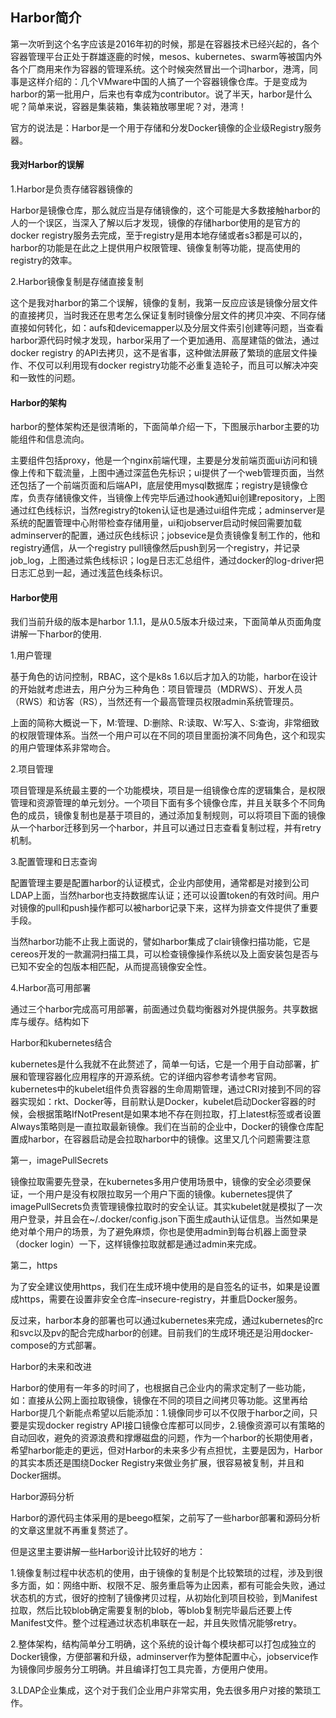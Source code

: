 ## Harbor简介

第一次听到这个名字应该是2016年初的时候，那是在容器技术已经兴起的，各个容器管理平台正处于群雄逐鹿的时候，mesos、kubernetes、swarm等被国内外各个厂商用来作为容器的管理系统。这个时候突然冒出一个词harbor，港湾，同事是这样介绍的：几个VMware中国的人搞了一个容器镜像仓库。于是变成为harbor的第一批用户，后来也有幸成为contributor。说了半天，harbor是什么呢？简单来说，容器是集装箱，集装箱放哪里呢？对，港湾！

官方的说法是：Harbor是一个用于存储和分发Docker镜像的企业级Registry服务器。

#### 我对Harbor的误解

1.Harbor是负责存储容器镜像的

Harbor是镜像仓库，那么就应当是存储镜像的，这个可能是大多数接触harbor的人的一个误区，当深入了解以后才发现，镜像的存储harbor使用的是官方的docker registry服务去完成，至于registry是用本地存储或者s3都是可以的，harbor的功能是在此之上提供用户权限管理、镜像复制等功能，提高使用的registry的效率。

2.Harbor镜像复制是存储直接复制

这个是我对harbor的第二个误解，镜像的复制，我第一反应应该是镜像分层文件的直接拷贝，当时我还在思考怎么保证复制时镜像分层文件的拷贝冲突、不同存储直接如何转化，如：aufs和devicemapper以及分层文件索引创建等问题，当查看harbor源代码时候才发现，harbor采用了一个更加通用、高屋建瓴的做法，通过docker registry 的API去拷贝，这不是省事，这种做法屏蔽了繁琐的底层文件操作、不仅可以利用现有docker registry功能不必重复造轮子，而且可以解决冲突和一致性的问题。

#### Harbor的架构

harbor的整体架构还是很清晰的，下面简单介绍一下，下图展示harbor主要的功能组件和信息流向。

主要组件包括proxy，他是一个nginx前端代理，主要是分发前端页面ui访问和镜像上传和下载流量，上图中通过深蓝色先标识；ui提供了一个web管理页面，当然还包括了一个前端页面和后端API，底层使用mysql数据库；registry是镜像仓库，负责存储镜像文件，当镜像上传完毕后通过hook通知ui创建repository，上图通过红色线标识，当然registry的token认证也是通过ui组件完成；adminserver是系统的配置管理中心附带检查存储用量，ui和jobserver启动时候回需要加载adminserver的配置，通过灰色线标识；jobsevice是负责镜像复制工作的，他和registry通信，从一个registry pull镜像然后push到另一个registry，并记录job\_log，上图通过紫色线标识；log是日志汇总组件，通过docker的log-driver把日志汇总到一起，通过浅蓝色线条标识。

#### Harbor使用

我们当前升级的版本是harbor 1.1.1，是从0.5版本升级过来，下面简单从页面角度讲解一下harbor的使用.

1.用户管理

基于角色的访问控制，RBAC，这个是k8s 1.6以后才加入的功能，harbor在设计的开始就考虑进去，用户分为三种角色：项目管理员（MDRWS）、开发人员（RWS）和访客（RS），当然还有一个最高管理员权限admin系统管理员。

上面的简称大概说一下，M:管理、D:删除、R:读取、W:写入、S:查询，非常细致的权限管理体系。当然一个用户可以在不同的项目里面扮演不同角色，这个和现实的用户管理体系非常吻合。

2.项目管理

项目管理是系统最主要的一个功能模块，项目是一组镜像仓库的逻辑集合，是权限管理和资源管理的单元划分。一个项目下面有多个镜像仓库，并且关联多个不同角色的成员，镜像复制也是基于项目的，通过添加复制规则，可以将项目下面的镜像从一个harbor迁移到另一个harbor，并且可以通过日志查看复制过程，并有retry机制。

3.配置管理和日志查询

配置管理主要是配置harbor的认证模式，企业内部使用，通常都是对接到公司LDAP上面，当然harbor也支持数据库认证；还可以设置token的有效时间。用户对镜像的pull和push操作都可以被harbor记录下来，这样为排查文件提供了重要手段。

当然harbor功能不止我上面说的，譬如harbor集成了clair镜像扫描功能，它是cereos开发的一款漏洞扫描工具，可以检查镜像操作系统以及上面安装包是否与已知不安全的包版本相匹配，从而提高镜像安全性。

4.Harbor高可用部署

通过三个harbor完成高可用部署，前面通过负载均衡器对外提供服务。共享数据库与缓存。结构如下

Harbor和kubernetes结合

kubernetes是什么我就不在此赘述了，简单一句话，它是一个用于自动部署，扩展和管理容器化应用程序的开源系统。它的详细内容参考请参考官网。kubernetes中的kubelet组件负责容器的生命周期管理，通过CRI对接到不同的容器实现如：rkt、Docker等，目前默认是Docker，kubelet启动Docker容器的时候，会根据策略IfNotPresent是如果本地不存在则拉取，打上latest标签或者设置Always策略则是一直拉取最新镜像。我们在当前的企业中，Docker的镜像仓库配置成harbor，在容器启动是会拉取harbor中的镜像。这里又几个问题需要注意

第一，imagePullSecrets

镜像拉取需要先登录，在kubernetes多用户使用场景中，镜像的安全必须要保证，一个用户是没有权限拉取另一个用户下面的镜像。kubernetes提供了imagePullSecrets负责管理镜像拉取时的安全认证。其实kubelet就是模拟了一次用户登录，并且会在~/.docker/config.json下面生成auth认证信息。当然如果是绝对单个用户的场景，为了避免麻烦，你也是使用admin到每台机器上面登录（docker login）一下，这样镜像拉取就都是通过admin来完成。

第二，https

为了安全建议使用https，我们在生成环境中使用的是自签名的证书，如果是设置成https，需要在设置非安全仓库–insecure-registry，并重启Docker服务。

反过来，harbor本身的部署也可以通过kubernetes来完成，通过kubernetes的rc和svc以及pv的配合完成harbor的创建。目前我们的生成环境还是沿用docker-compose的方式部署。

Harbor的未来和改进

Harbor的使用有一年多的时间了，也根据自己企业内的需求定制了一些功能，如：直接从公网上面拉取镜像，镜像在不同的项目之间拷贝等功能。这里再给Harbor提几个新能点希望以后能添加：1.镜像同步可以不仅限于harbor之间，只要是实现docker registry API接口镜像仓库都可以同步，2.镜像资源可以有策略的自动回收，避免的资源浪费和撑爆磁盘的问题，作为一个harbor的长期使用者，希望harbor能走的更远，但对Harbor的未来多少有点担忧，主要是因为，Harbor的其实本质还是围绕Docker Registry来做业务扩展，很容易被复制，并且和Docker捆绑。

Harbor源码分析

Harbor的源代码主体采用的是beego框架，之前写了一些harbor部署和源码分析的文章这里就不再重复赘述了。

但是这里主要讲解一些Harbor设计比较好的地方：

1.镜像复制过程中状态机的使用，由于镜像的复制是个比较繁琐的过程，涉及到很多方面，如：网络中断、权限不足、服务重启等为止因素，都有可能会失败，通过状态机的方式，很好的控制了镜像拷贝过程，从初始化到项目校验，到Manifest拉取，然后比较blob确定需要复制的blob，等blob复制完毕最后还要上传Manifest文件。整个过程通过状态机串联在一起，并且失败情况能够retry。

2.整体架构，结构简单分工明确，这个系统的设计每个模块都可以打包成独立的Docker镜像，方便部署和升级，adminserver作为整体配置中心，jobservice作为镜像同步服务分工明确。并且编译打包工具完善，方便用户使用。

3.LDAP企业集成，这个对于我们企业用户非常实用，免去很多用户对接的繁琐工作。

